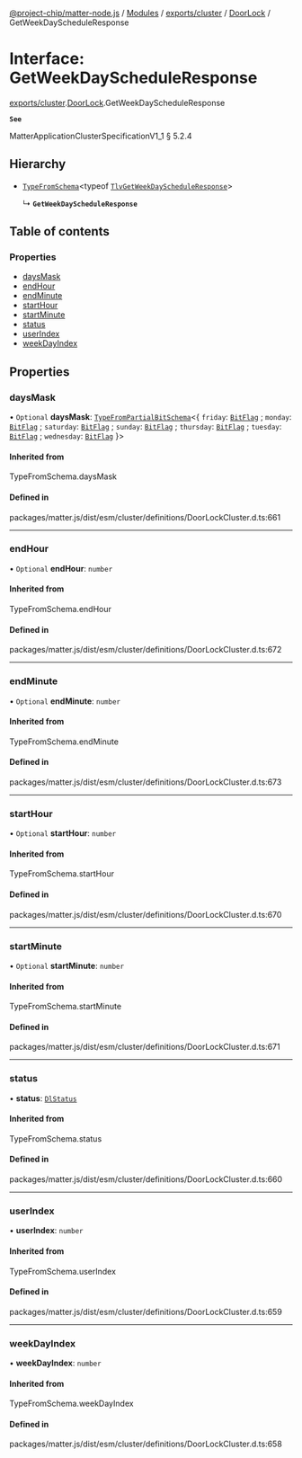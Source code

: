 [@project-chip/matter-node.js](../README.md) / [Modules](../modules.md) / [exports/cluster](../modules/exports_cluster.md) / [DoorLock](../modules/exports_cluster.DoorLock.md) / GetWeekDayScheduleResponse

# Interface: GetWeekDayScheduleResponse

[exports/cluster](../modules/exports_cluster.md).[DoorLock](../modules/exports_cluster.DoorLock.md).GetWeekDayScheduleResponse

**`See`**

MatterApplicationClusterSpecificationV1_1 § 5.2.4

## Hierarchy

- [`TypeFromSchema`](../modules/exports_tlv.md#typefromschema)\<typeof [`TlvGetWeekDayScheduleResponse`](../modules/exports_cluster.DoorLock.md#tlvgetweekdayscheduleresponse)\>

  ↳ **`GetWeekDayScheduleResponse`**

## Table of contents

### Properties

- [daysMask](exports_cluster.DoorLock.GetWeekDayScheduleResponse.md#daysmask)
- [endHour](exports_cluster.DoorLock.GetWeekDayScheduleResponse.md#endhour)
- [endMinute](exports_cluster.DoorLock.GetWeekDayScheduleResponse.md#endminute)
- [startHour](exports_cluster.DoorLock.GetWeekDayScheduleResponse.md#starthour)
- [startMinute](exports_cluster.DoorLock.GetWeekDayScheduleResponse.md#startminute)
- [status](exports_cluster.DoorLock.GetWeekDayScheduleResponse.md#status)
- [userIndex](exports_cluster.DoorLock.GetWeekDayScheduleResponse.md#userindex)
- [weekDayIndex](exports_cluster.DoorLock.GetWeekDayScheduleResponse.md#weekdayindex)

## Properties

### daysMask

• `Optional` **daysMask**: [`TypeFromPartialBitSchema`](../modules/exports_schema.md#typefrompartialbitschema)\<\{ `friday`: [`BitFlag`](../modules/exports_schema.md#bitflag) ; `monday`: [`BitFlag`](../modules/exports_schema.md#bitflag) ; `saturday`: [`BitFlag`](../modules/exports_schema.md#bitflag) ; `sunday`: [`BitFlag`](../modules/exports_schema.md#bitflag) ; `thursday`: [`BitFlag`](../modules/exports_schema.md#bitflag) ; `tuesday`: [`BitFlag`](../modules/exports_schema.md#bitflag) ; `wednesday`: [`BitFlag`](../modules/exports_schema.md#bitflag)  }\>

#### Inherited from

TypeFromSchema.daysMask

#### Defined in

packages/matter.js/dist/esm/cluster/definitions/DoorLockCluster.d.ts:661

___

### endHour

• `Optional` **endHour**: `number`

#### Inherited from

TypeFromSchema.endHour

#### Defined in

packages/matter.js/dist/esm/cluster/definitions/DoorLockCluster.d.ts:672

___

### endMinute

• `Optional` **endMinute**: `number`

#### Inherited from

TypeFromSchema.endMinute

#### Defined in

packages/matter.js/dist/esm/cluster/definitions/DoorLockCluster.d.ts:673

___

### startHour

• `Optional` **startHour**: `number`

#### Inherited from

TypeFromSchema.startHour

#### Defined in

packages/matter.js/dist/esm/cluster/definitions/DoorLockCluster.d.ts:670

___

### startMinute

• `Optional` **startMinute**: `number`

#### Inherited from

TypeFromSchema.startMinute

#### Defined in

packages/matter.js/dist/esm/cluster/definitions/DoorLockCluster.d.ts:671

___

### status

• **status**: [`DlStatus`](../enums/exports_cluster.DoorLock.DlStatus.md)

#### Inherited from

TypeFromSchema.status

#### Defined in

packages/matter.js/dist/esm/cluster/definitions/DoorLockCluster.d.ts:660

___

### userIndex

• **userIndex**: `number`

#### Inherited from

TypeFromSchema.userIndex

#### Defined in

packages/matter.js/dist/esm/cluster/definitions/DoorLockCluster.d.ts:659

___

### weekDayIndex

• **weekDayIndex**: `number`

#### Inherited from

TypeFromSchema.weekDayIndex

#### Defined in

packages/matter.js/dist/esm/cluster/definitions/DoorLockCluster.d.ts:658

